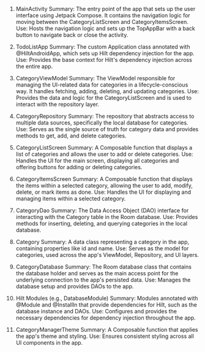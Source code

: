 1. MainActivity
Summary: The entry point of the app that sets up the user interface using Jetpack Compose. It contains the navigation logic for moving between the CategoryListScreen and CategoryItemsScreen.
Use: Hosts the navigation logic and sets up the TopAppBar with a back button to navigate back or close the activity.

2. TodoListApp
Summary: The custom Application class annotated with @HiltAndroidApp, which sets up Hilt dependency injection for the app.
Use: Provides the base context for Hilt's dependency injection across the entire app.

3. CategoryViewModel
Summary: The ViewModel responsible for managing the UI-related data for categories in a lifecycle-conscious way. It handles fetching, adding, deleting, and updating categories.
Use: Provides the data and logic for the CategoryListScreen and is used to interact with the repository layer.

7. CategoryRepository
Summary: The repository that abstracts access to multiple data sources, specifically the local database for categories.
Use: Serves as the single source of truth for category data and provides methods to get, add, and delete categories.

4. CategoryListScreen
Summary: A Composable function that displays a list of categories and allows the user to add or delete categories.
Use: Handles the UI for the main screen, displaying all categories and offering buttons for adding or deleting categories.

5. CategoryItemsScreen
Summary: A Composable function that displays the items within a selected category, allowing the user to add, modify, delete, or mark items as done.
Use: Handles the UI for displaying and managing items within a selected category.

6. CategoryDao
Summary: The Data Access Object (DAO) interface for interacting with the Category table in the Room database.
Use: Provides methods for inserting, deleting, and querying categories in the local database.

7. Category
Summary: A data class representing a category in the app, containing properties like id and name.
Use: Serves as the model for categories, used across the app's ViewModel, Repository, and UI layers.

8. CategoryDatabase
Summary: The Room database class that contains the database holder and serves as the main access point for the underlying connection to the app's persisted data.
Use: Manages the database setup and provides DAOs to the app.

9. Hilt Modules (e.g., DatabaseModule)
Summary: Modules annotated with @Module and @InstallIn that provide dependencies for Hilt, such as the database instance and DAOs.
Use: Configures and provides the necessary dependencies for dependency injection throughout the app.

10. CategoryManagerTheme
Summary: A Composable function that applies the app's theme and styling.
Use: Ensures consistent styling across all UI components in the app.
